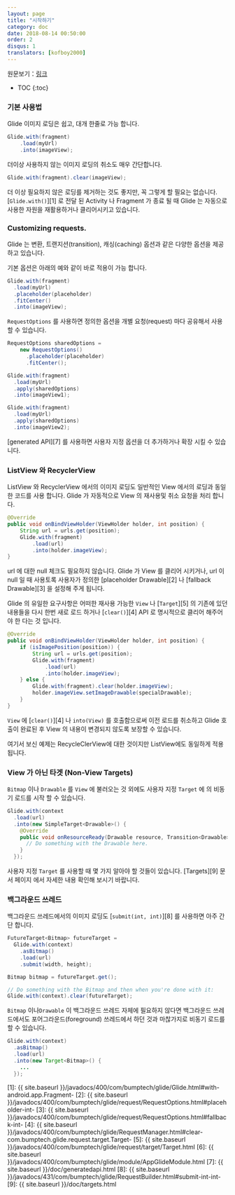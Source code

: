 ```yaml
---
layout: page
title: "시작하기"
category: doc
date: 2018-08-14 00:50:00
order: 2
disqus: 1
translators: [kofboy2000]
---
```


원문보기：[링크](http://bumptech.github.io/glide/doc/getting-started.html)

* TOC
{:toc}

### 기본 사용법

Glide 이미지 로딩은 쉽고, 대개 한줄로 가능 합니다.

```java
Glide.with(fragment)
    .load(myUrl)
    .into(imageView);
```

더이상 사용하지 않는 이미지 로딩의 취소도 매우 간단합니다.

```java
Glide.with(fragment).clear(imageView);
```

더 이상 필요하지 않은 로딩를 제거하는 것도 좋지만, 꼭 그렇게 할 필요는 없습니다. [``Glide.with()``][1] 로 전달 된 Activity 나 Fragment 가 종료 될 때 Glide 는 자동으로 사용한 자원을 재활용하거나 클리어시키고 있습니다.

### Customizing requests.

Glide 는 변환, 트랜지션(transition), 캐싱(caching) 옵션과 같은 다양한 옵션을 제공하고 있습니다.

기본 옵션은 아래의 예와 같이 바로 적용이 가능 합니다.

```java
Glide.with(fragment)
  .load(myUrl)
  .placeholder(placeholder)
  .fitCenter()
  .into(imageView);
```

`RequestOptions` 를 사용하면 정의한 옵션을 개별 요청(request) 마다 공유해서 사용 할 수 있습니다.

```java
RequestOptions sharedOptions =
    new RequestOptions()
      .placeholder(placeholder)
      .fitCenter();

Glide.with(fragment)
  .load(myUrl)
  .apply(sharedOptions)
  .into(imageView1);

Glide.with(fragment)
  .load(myUrl)
  .apply(sharedOptions)
  .into(imageView2);
```

[generated API][7] 를 사용하면 사용자 지정 옵션을 더 추가하거나 확장 시킬 수 있습니다.

### ListView 와 RecyclerView

ListView 와 RecyclerView 에서의 이미지 로딩도 일반적인 View 에서의 로딩과 동일한 코드를 사용 합니다. Glide 가 자동적으로 View 의 재사용및 취소 요청을 처리 합니다.

```java
@Override
public void onBindViewHolder(ViewHolder holder, int position) {
    String url = urls.get(position);
    Glide.with(fragment)
        .load(url)
        .into(holder.imageView);
}
```

url 에 대한 null 체크도 필요하지 않습니다. Glide 가 View 를 클리어 시키거나, url 이 null 일 때 사용토록 사용자가 정의한 [placeholder Drawable][2] 나 [fallback Drawable][3] 을 설정해 주게 됩니다.

Glide 의 유일한 요구사항은 어떠한 재사용 가능한 ``View`` 나 [``Target``][5] 의 기존에 있던 내용들을 다시 한번 새로 로드 하거나 [``clear()``][4] API 로 명시적으로 클리어 해주어야 한 다는 것 입니다.

```java
@Override
public void onBindViewHolder(ViewHolder holder, int position) {
    if (isImagePosition(position)) {
        String url = urls.get(position);
        Glide.with(fragment)
            .load(url)
            .into(holder.imageView);
    } else {
        Glide.with(fragment).clear(holder.imageView);
        holder.imageView.setImageDrawable(specialDrawable);
    }
}
```

``View`` 에 [``clear()``][4] 나 ``into(View)`` 를 호출함으로써 이전 로드를 취소하고 Glide 호출이 완료된 후 View 의 내용이 변경되지 않도록 보장할 수 있습니다.

여기서 보신 예제는 RecycleClerView에 대한 것이지만 ListView에도 동일하게 적용 됩니다.

### View 가 아닌 타겟 (Non-View Targets)

``Bitmap`` 이나 ``Drawable`` 를 ``View`` 에 불러오는 것 외에도 사용자 지정 ``Target`` 에 의 비동기 로드를 시작 할 수 있습니다.

```java
Glide.with(context
  .load(url)
  .into(new SimpleTarget<Drawable>() {
    @Override
    public void onResourceReady(Drawable resource, Transition<Drawable> transition) {
      // Do something with the Drawable here.
    }
  });
```

사용자 지정 ``Target`` 를 사용할 때 몇 가지 알아야 할 것들이 있습니다. [Targets][9] 문서 페이지 에서 자세한 내용 확인해 보시기 바랍니다. 

### 백그라운드 쓰레드

백그라운드 쓰레드에서의 이미지 로딩도 [``submit(int, int)``][8] 를 사용하면 아주 간단 합니다.

```java
FutureTarget<Bitmap> futureTarget =
  Glide.with(context)
    .asBitmap()
    .load(url)
    .submit(width, height);

Bitmap bitmap = futureTarget.get();

// Do something with the Bitmap and then when you're done with it:
Glide.with(context).clear(futureTarget);
```

``Bitmap`` 이나``Drawable`` 이 백그라운드 쓰레드 자체에 필요하지 않다면 백그라운드 쓰레드에서도 포어그라운드(foreground) 쓰레드에서 하던 것과 마찮가지로 비동기 로드를 할 수 있습니다.

```java
Glide.with(context)
  .asBitmap()
  .load(url)
  .into(new Target<Bitmap>() {
    ...
  });
```

[1]: {{ site.baseurl }}/javadocs/400/com/bumptech/glide/Glide.html#with-android.app.Fragment-
[2]: {{ site.baseurl }}/javadocs/400/com/bumptech/glide/request/RequestOptions.html#placeholder-int-
[3]: {{ site.baseurl }}/javadocs/400/com/bumptech/glide/request/RequestOptions.html#fallback-int-
[4]: {{ site.baseurl }}/javadocs/400/com/bumptech/glide/RequestManager.html#clear-com.bumptech.glide.request.target.Target-
[5]: {{ site.baseurl }}/javadocs/400/com/bumptech/glide/request/target/Target.html
[6]: {{ site.baseurl }}/javadocs/400/com/bumptech/glide/module/AppGlideModule.html
[7]: {{ site.baseurl }}/doc/generatedapi.html
[8]: {{ site.baseurl }}/javadocs/431/com/bumptech/glide/RequestBuilder.html#submit-int-int-
[9]: {{ site.baseurl }}/doc/targets.html
